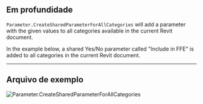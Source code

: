 ## Em profundidade
`Parameter.CreateSharedParameterForAllCategories` will add a parameter with the given values to all categories available in the current Revit document.

In the example below, a shared Yes/No parameter called "Include in FFE" is added to all categories in the current Revit document.
___
## Arquivo de exemplo

![Parameter.CreateSharedParameterForAllCategories](./Revit.Elements.Parameter.CreateSharedParameterForAllCategories_img.jpg)
